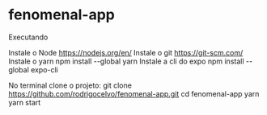# fenomenal-app
Executando


Instale o Node https://nodejs.org/en/ 
Instale o git https://git-scm.com/
Instale o yarn npm install --global yarn
Instale a cli do expo npm install --global expo-cli

No terminal clone o projeto: git clone https://github.com/rodrigocelvo/fenomenal-app.git
cd fenomenal-app
yarn
yarn start
